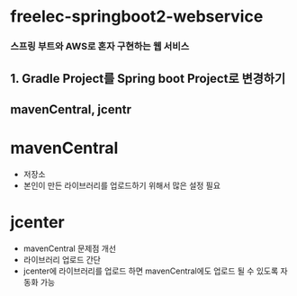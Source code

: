 # freelec-springboot2-webservice
### 스프링 부트와 AWS로 혼자 구현하는 웹 서비스
## 1. Gradle Project를 Spring boot Project로 변경하기

## mavenCentral, jcentr
# mavenCentral
- 저장소
- 본인이 만든 라이브러리를 업로드하기 위해서 많은 설정 필요
# jcenter
- mavenCentral 문제점 개선
- 라이브러리 업로드 간단 
- jcenter에 라이브러리를 업로드 하면 mavenCentral에도 업로드 될 수 있도록 자동화 가능
